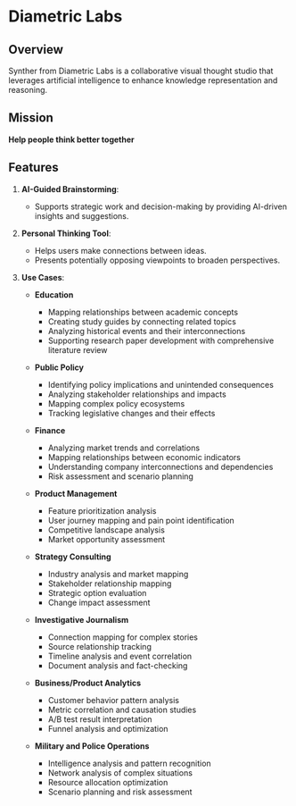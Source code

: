 # Diametric Labs

## Overview

Synther from Diametric Labs is a collaborative visual thought studio that leverages artificial intelligence to enhance knowledge representation and reasoning.

## Mission

**Help people think better together**

## Features

1. **AI-Guided Brainstorming**:

   - Supports strategic work and decision-making by providing AI-driven insights and suggestions.

2. **Personal Thinking Tool**:

   - Helps users make connections between ideas.
   - Presents potentially opposing viewpoints to broaden perspectives.

3. **Use Cases**:

   - **Education**

     - Mapping relationships between academic concepts
     - Creating study guides by connecting related topics
     - Analyzing historical events and their interconnections
     - Supporting research paper development with comprehensive literature review

   - **Public Policy**

     - Identifying policy implications and unintended consequences
     - Analyzing stakeholder relationships and impacts
     - Mapping complex policy ecosystems
     - Tracking legislative changes and their effects

   - **Finance**

     - Analyzing market trends and correlations
     - Mapping relationships between economic indicators
     - Understanding company interconnections and dependencies
     - Risk assessment and scenario planning

   - **Product Management**

     - Feature prioritization analysis
     - User journey mapping and pain point identification
     - Competitive landscape analysis
     - Market opportunity assessment

   - **Strategy Consulting**

     - Industry analysis and market mapping
     - Stakeholder relationship mapping
     - Strategic option evaluation
     - Change impact assessment

   - **Investigative Journalism**

     - Connection mapping for complex stories
     - Source relationship tracking
     - Timeline analysis and event correlation
     - Document analysis and fact-checking

   - **Business/Product Analytics**

     - Customer behavior pattern analysis
     - Metric correlation and causation studies
     - A/B test result interpretation
     - Funnel analysis and optimization

   - **Military and Police Operations**
     - Intelligence analysis and pattern recognition
     - Network analysis of complex situations
     - Resource allocation optimization
     - Scenario planning and risk assessment
